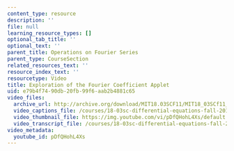 ```yaml
---
content_type: resource
description: ''
file: null
learning_resource_types: []
optional_tab_title: ''
optional_text: ''
parent_title: Operations on Fourier Series
parent_type: CourseSection
related_resources_text: ''
resource_index_text: ''
resourcetype: Video
title: Exploration of the Fourier Coefficient Applet
uid: e79b4f74-90db-20fb-99f6-aab2b4881c65
video_files:
  archive_url: http://archive.org/download/MIT18.03SCF11/MIT18_03SCf11_app8.mp4
  video_captions_file: /courses/18-03sc-differential-equations-fall-2011/31071d9480f951588e4171f475c02c26_pDfQHohL4Xs.vtt
  video_thumbnail_file: https://img.youtube.com/vi/pDfQHohL4Xs/default.jpg
  video_transcript_file: /courses/18-03sc-differential-equations-fall-2011/3c1175a5139f9500c0efb5c48c9bc673_pDfQHohL4Xs.pdf
video_metadata:
  youtube_id: pDfQHohL4Xs
---
```

